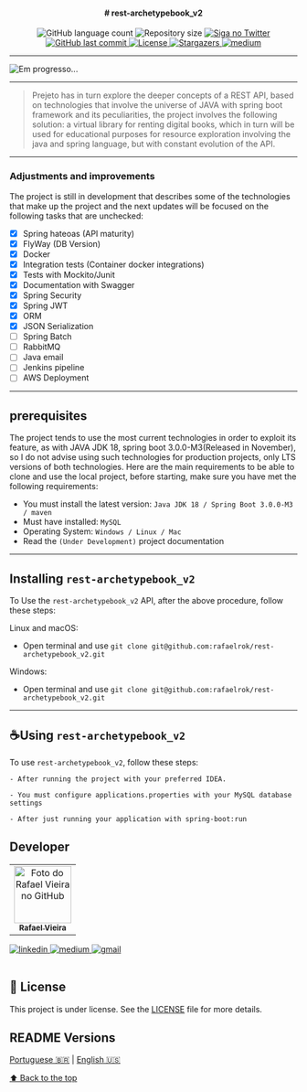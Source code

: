 <h4 align="center"> 
  # rest-archetypebook_v2
</h4>


<!---These are examples. See https://shields.io for others or to customize this shield set. You might want to include dependencies, project status and license information here--->

<p align="center">
     <img alt="GitHub language count" src="https://img.shields.io/github/commit-status/rafaelrok/rest-archetypebook_v2/main/0d4a9c360f41bd33e2970edb2c3bdbec3ada6506?logo=git">
     <img alt="Repository size" src="https://img.shields.io/github/repo-size/rafaelrok/rest-archetypebook_v2?logo=github">
     <a href="https://twitter.com/RafaelV38440615">
      <img alt="Siga no Twitter" src="https://img.shields.io/twitter/url?url=https://github.com/rafaelrok/rest-archetypebook_v2/edit/main/README.md">
     </a>  
     <a href="https://github.com/rest-archetypebook_v2/README.md/commits/master">
      <img alt="GitHub last commit" src="https://img.shields.io/github/last-commit/rafaelrok/rest-archetypebook_v2">
     </a>
     <a href="https://github.com/rafaelrok/rest-archetypebook_v2/blob/main/LICENSE">
      <img alt="License" src="https://img.shields.io/hexpm/l/apa?logo=apache">
     </a>  
     <a href="https://github.com/tgmarinho/README-ecoleta/stargazers">
      <img alt="Stargazers" src="https://img.shields.io/github/stars/rafaelrok/rest-archetypebook_v2?style=social">
     </a>
     <a href="https://medium.com/@rafael">
      <img alt="medium" src="https://img.shields.io/twitter/url?label=Medium&logo=medium&style=social&url=https%3A%2F%2Fmedium.com%2F%40rafael.">
     </a>
  </p>

---
<img src="Em progresso...." alt="Em progresso...">

---
> Prejeto has in turn explore the deeper concepts of a REST API, based on technologies that involve the universe of JAVA with spring boot framework
> and its peculiarities, the project involves the following solution: a virtual library for renting digital books, which in turn will be used for educational purposes
> for resource exploration involving the java and spring language, but with constant evolution of the API.

---
### Adjustments and improvements

The project is still in development that describes some of the technologies that make up the project and the next updates will be focused on the following
tasks that are unchecked:

- [x] Spring hateoas (API maturity)
- [x] FlyWay (DB Version)
- [x] Docker
- [x] Integration tests (Container docker integrations)
- [x] Tests with Mockito/Junit
- [x] Documentation with Swagger
- [x] Spring Security
- [x] Spring JWT
- [x] ORM
- [x] JSON Serialization
- [ ] Spring Batch
- [ ] RabbitMQ
- [ ] Java email
- [ ] Jenkins pipeline
- [ ] AWS Deployment

---
## prerequisites

The project tends to use the most current technologies in order to exploit its feature, as with JAVA JDK 18, spring boot 3.0.0-M3(Released in November), so
I do not advise using such technologies for production projects, only LTS versions of both technologies.
Here are the main requirements to be able to clone and use the local project, before starting, make sure you have met the following requirements:
<!---These are example requirements only. Add, duplicate or remove as needed--->
* You must install the latest version: `Java JDK 18 / Spring Boot 3.0.0-M3 / maven`
* Must have installed: `MySQL`
* Operating System: `Windows / Linux / Mac`
* Read the `(Under Development)` project documentation

---
## Installing `rest-archetypebook_v2`

To Use the `rest-archetypebook_v2` API, after the above procedure, follow these steps:

Linux and macOS:
* Open terminal and use `git clone git@github.com:rafaelrok/rest-archetypebook_v2.git`

Windows:
* Open terminal and use `git clone git@github.com:rafaelrok/rest-archetypebook_v2.git`
---

## ☕Using `rest-archetypebook_v2`

To use `rest-archetypebook_v2`, follow these steps:

```
- After running the project with your preferred IDEA.

- You must configure applications.properties with your MySQL database settings

- After just running your application with spring-boot:run
```

## Developer
<table>
  <tr>
    <td align="center">
      <a href="#">
        <img src="https://avatars.githubusercontent.com/u/8467131?v=4" width="100px;" alt="Foto do Rafael Vieira no GitHub"/><br>
        <sub>
          <b>Rafael Vieira</b>
        </sub>
      </a>
    </td>
  </tr>
</table>
<table>
  <tr>
    <a href="https://www.linkedin.com/in/rafaelvieira-s/">
      <img alt="linkedin" src="https://img.shields.io/twitter/url?label=Linkedin&logo=linkedin&style=social&url=https%3A%2F%2Fwww.linkedin.com%2Fin%2Frafaelvieira-s%2F">
    </a>
    <a href="https://medium.com/@rafael">
      <img alt="medium" src="https://img.shields.io/twitter/url?label=Medium&logo=medium&style=social&url=https%3A%2F%2Fmedium.com%2F%40rafael.">
    </a>
    <a href = "mailto:rafaelrok25@gmail.com">
      <img alt="gmail" src="https://img.shields.io/twitter/url?label=gmail&logo=gmail&style=social&url=https%3A%2F%2Fmail.google.com%2F">
    </a>
  </tr>
</table>


## 📝 License

This project is under license. See the [LICENSE](LICENSE.md) file for more details.

## README Versions

[Portuguese 🇧🇷](./README.md) | [English 🇺🇸](./README-en.md)

[⬆ Back to the top](#rest-archetypebook_v2)<br>
